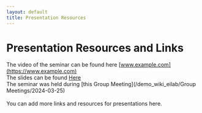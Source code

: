 ```yaml
---
layout: default
title: Presentation Resources
---
```


# Presentation Resources and Links

The video of the seminar can be found here [www.example.com](https://www.example.com) \
The slides can be found <a href="{{ '/Group Meetings/2025-06-23' | relative_url }}">Here</a> \
The seminar was held during [this Group Meeting](/demo_wiki_eilab/Group Meetings/2024-03-25) \
 \
You can add more links and resources for presentations here.
